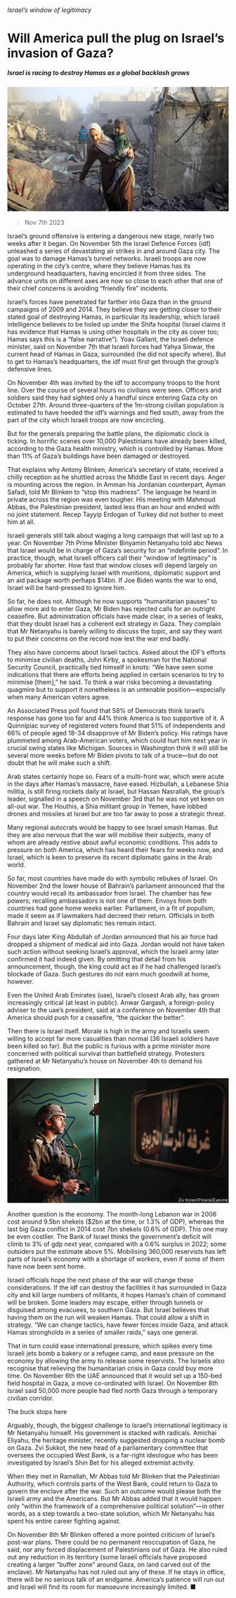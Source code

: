 ###### Israel’s window of legitimacy

# Will America pull the plug on Israel’s invasion of Gaza? 

##### Israel is racing to destroy Hamas as a global backlash grows 

![image](images/20231111_MAP002.jpg) 

> Nov 7th 2023 

Israel’s ground offensive is entering a dangerous new stage, nearly two weeks after it began. On November 5th the Israel Defence Forces (idf) unleashed a series of devastating air strikes in and around Gaza city. The goal was to damage Hamas’s tunnel networks. Israeli troops are now operating in the city’s centre, where they believe Hamas has its underground headquarters, having encircled it from three sides. The advance units on different axes are now so close to each other that one of their chief concerns is avoiding “friendly fire” incidents.


Israel’s forces have penetrated far farther into Gaza than in the ground campaigns of 2009 and 2014. They believe they are getting closer to their stated goal of destroying Hamas, in particular its leadership, which Israeli intelligence believes to be holed up under the Shifa hospital (Israel claims it has evidence that Hamas is using other hospitals in the city as cover too; Hamas says this is a “false narrative”). Yoav Gallant, the Israeli defence minister, said on November 7th that Israeli forces had Yahya Sinwar, the current head of Hamas in Gaza, surrounded (he did not specify where). But to get to Hamas’s headquarters, the idf must first get through the group’s defensive lines.

On November 4th  was invited by the idf to accompany troops to the front line. Over the course of several hours no civilians were seen. Officers and soldiers said they had sighted only a handful since entering Gaza city on October 27th. Around three-quarters of the 1m-strong civilian population is estimated to have heeded the idf’s warnings and fled south, away from the part of the city which Israeli troops are now encircling. 

But for the generals preparing the battle plans, the diplomatic clock is ticking. In horrific scenes over 10,000 Palestinians have already been killed, according to the Gaza health ministry, which is controlled by Hamas. More than 11% of Gaza’s buildings have been damaged or destroyed.

That explains why Antony Blinken, America’s secretary of state, received a chilly reception as he shuttled across the Middle East in recent days. Anger is mounting across the region. In Amman his Jordanian counterpart, Ayman Safadi, told Mr Blinken to “stop this madness”. The language he heard in private across the region was even tougher. His meeting with Mahmoud Abbas, the Palestinian president, lasted less than an hour and ended with no joint statement. Recep Tayyip Erdogan of Turkey did not bother to meet him at all.

Israeli generals still talk about waging a long campaign that will last up to a year. On November 7th Prime Minister Binyamin Netanyahu told abc News that Israel would be in charge of Gaza’s security for an “indefinite period”. In practice, though, what Israeli officers call their “window of legitimacy” is probably far shorter. How fast that window closes will depend largely on America, which is supplying Israel with munitions, diplomatic support and an aid package worth perhaps $14bn. If Joe Biden wants the war to end, Israel will be hard-pressed to ignore him.

So far, he does not. Although he now supports “humanitarian pauses” to allow more aid to enter Gaza, Mr Biden has rejected calls for an outright ceasefire. But administration officials have made clear, in a series of leaks, that they doubt Israel has a coherent exit strategy in Gaza. They complain that Mr Netanyahu is barely willing to discuss the topic, and say they want to put their concerns on the record now lest the war end badly.

They also have concerns about Israeli tactics. Asked about the IDF’s efforts to minimise civilian deaths, John Kirby, a spokesman for the National Security Council, practically tied himself in knots: “We have seen some indications that there are efforts being applied in certain scenarios to try to minimise [them],” he said. To think a war risks becoming a devastating quagmire but to support it nonetheless is an untenable position—especially when many American voters agree.

An Associated Press poll found that 58% of Democrats think Israel’s response has gone too far and 44% think America is too supportive of it. A Quinnipiac survey of registered voters found that 51% of independents and 66% of people aged 18-34 disapprove of Mr Biden’s policy. His ratings have plummeted among Arab-American voters, which could hurt him next year in crucial swing states like Michigan. Sources in Washington think it will still be several more weeks before Mr Biden pivots to talk of a truce—but do not doubt that he will make such a shift.

Arab states certainly hope so. Fears of a multi-front war, which were acute in the days after Hamas’s massacre, have eased. Hizbullah, a Lebanese Shia militia, is still firing rockets daily at Israel, but Hassan Nasrallah, the group’s leader, signalled in a speech on November 3rd that he was not yet keen on all-out war. The Houthis, a Shia militant group in Yemen, have lobbed drones and missiles at Israel but are too far away to pose a strategic threat.

Many regional autocrats would be happy to see Israel smash Hamas. But they are also nervous that the war will mobilise their subjects, many of whom are already restive about awful economic conditions. This adds to pressure on both America, which has heard their fears for weeks now, and Israel, which is keen to preserve its recent diplomatic gains in the Arab world.

So far, most countries have made do with symbolic rebukes of Israel. On November 2nd the lower house of Bahrain’s parliament announced that the country would recall its ambassador from Israel. The chamber has few powers; recalling ambassadors is not one of them. Envoys from both countries had gone home weeks earlier. Parliament, in a fit of populism, made it seem as if lawmakers had decreed their return. Officials in both Bahrain and Israel say diplomatic ties remain intact.

Four days later King Abdullah of Jordan announced that his air force had dropped a shipment of medical aid into Gaza. Jordan would not have taken such action without seeking Israel’s approval, which the Israeli army later confirmed it had indeed given. By omitting that detail from his announcement, though, the king could act as if he had challenged Israel’s blockade of Gaza. Such gestures do not earn much goodwill at home, however. 

Even the United Arab Emirates (uae), Israel’s closest Arab ally, has grown increasingly critical (at least in public). Anwar Gargash, a foreign-policy adviser to the uae’s president, said at a conference on November 4th that America should push for a ceasefire, “the quicker the better”.

Then there is Israel itself. Morale is high in the army and Israelis seem willing to accept far more casualties than normal (36 Israeli soldiers have been killed so far). But the public is furious with a prime minister more concerned with political survival than battlefield strategy. Protesters gathered at Mr Netanyahu’s house on November 4th to demand his resignation.

![image](images/20231111_MAP004.jpg) 


Another question is the economy. The month-long Lebanon war in 2006 cost around 9.5bn shekels ($2bn at the time, or 1.3% of GDP), whereas the last big Gaza conflict in 2014 cost 7bn shekels (0.6% of GDP). This one may be even costlier. The Bank of Israel thinks the government’s deficit will climb to 3% of gdp next year, compared with a 0.6% surplus in 2022; some outsiders put the estimate above 5%. Mobilising 360,000 reservists has left parts of Israel’s economy with a shortage of workers, even if some of them have now been sent home.

Israeli officials hope the next phase of the war will change these considerations. If the idf can destroy the facilities it has surrounded in Gaza city and kill large numbers of militants, it hopes Hamas’s chain of command will be broken. Some leaders may escape, either through tunnels or disguised among evacuees, to southern Gaza. But Israel believes that having them on the run will weaken Hamas. That could allow a shift in strategy. “We can change tactics, have fewer forces inside Gaza, and attack Hamas strongholds in a series of smaller raids,” says one general.

That in turn could ease international pressure, which spikes every time Israeli jets bomb a bakery or a refugee camp, and ease pressure on the economy by allowing the army to release some reservists. The Israelis also recognise that relieving the humanitarian crisis in Gaza could buy more time. On November 6th the UAE announced that it would set up a 150-bed field hospital in Gaza, a move co-ordinated with Israel. On November 8th Israel said 50,000 more people had fled north Gaza through a temporary civilian corridor. 

The buck stops here

Arguably, though, the biggest challenge to Israel’s international legitimacy is Mr Netanyahu himself. His government is stacked with radicals. Amichai Eliyahu, the heritage minister, recently suggested dropping a nuclear bomb on Gaza. Zvi Sukkot, the new head of a parliamentary committee that oversees the occupied West Bank, is a far-right ideologue who has been investigated by Israel’s Shin Bet for his alleged extremist activity.

When they met in Ramallah, Mr Abbas told Mr Blinken that the Palestinian Authority, which controls parts of the West Bank, could return to Gaza to govern the enclave after the war. Such an outcome would please both the Israeli army and the Americans. But Mr Abbas added that it would happen only “within the framework of a comprehensive political solution”—in other words, as a step towards a two-state solution, which Mr Netanyahu has spent his entire career fighting against.

On November 8th Mr Blinken offered a more pointed criticism of Israel’s post-war plans. There could be no permanent reoccupation of Gaza, he said, nor any forced displacement of Palestinians out of Gaza. He also ruled out any reduction in its territory (some Israeli officials have proposed creating a larger “buffer zone” around Gaza, on land carved out of the enclave). Mr Netanyahu has not ruled out any of these. If he stays in office, there will be no serious talk of an endgame. America’s patience will run out and Israel will find its room for manoeuvre increasingly limited. ■


